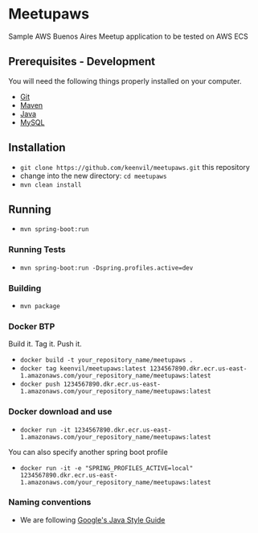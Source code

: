 # Meetupaws
Sample AWS Buenos Aires Meetup application to be tested on AWS ECS

## Prerequisites - Development

You will need the following things properly installed on your computer.

* [Git](http://git-scm.com/)
* [Maven](http://maven.apache.org)
* [Java](http://java.com)
* [MySQL](http://www.mysql.com/)

## Installation

* `git clone https://github.com/keenvil/meetupaws.git` this repository
* change into the new directory: `cd meetupaws`
* `mvn clean install`

## Running

* `mvn spring-boot:run`

### Running Tests

* `mvn spring-boot:run -Dspring.profiles.active=dev`

### Building

* `mvn package`

### Docker BTP

Build it. Tag it. Push it.

* `docker build -t your_repository_name/meetupaws .`
* `docker tag keenvil/meetupaws:latest 1234567890.dkr.ecr.us-east-1.amazonaws.com/your_repository_name/meetupaws:latest`
* `docker push 1234567890.dkr.ecr.us-east-1.amazonaws.com/your_repository_name/meetupaws:latest`

### Docker download and use

* `docker run -it 1234567890.dkr.ecr.us-east-1.amazonaws.com/your_repository_name/meetupaws:latest`

You can also specify another spring boot profile

* `docker run -it -e "SPRING_PROFILES_ACTIVE=local" 1234567890.dkr.ecr.us-east-1.amazonaws.com/your_repository_name/meetupaws:latest`

### Naming conventions
* We are following [Google's Java Style Guide](https://google.github.io/styleguide/javaguide.html)
